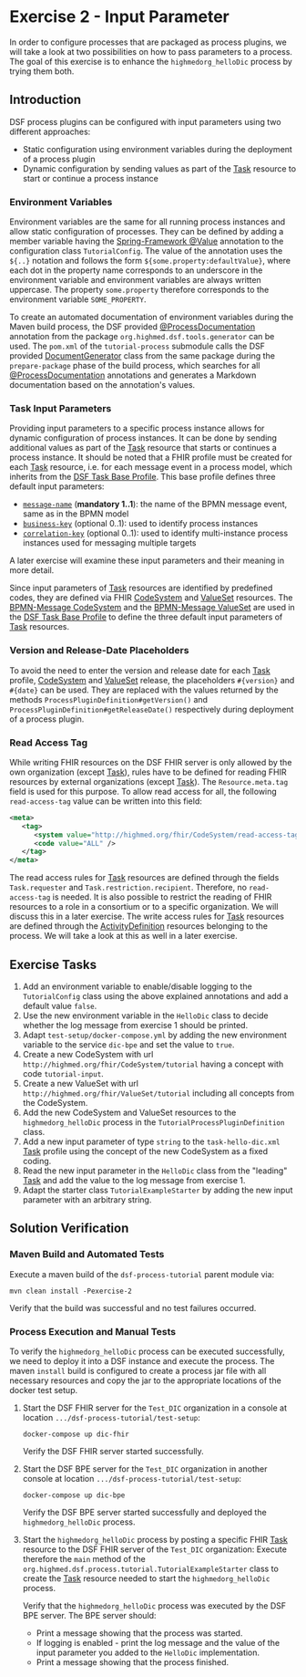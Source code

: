 # Exercise 2 - Input Parameter
In order to configure processes that are packaged as process plugins, we will take a look at two possibilities on how to pass parameters to a process. The goal of this exercise is to enhance the `highmedorg_helloDic` process by trying them both.

## Introduction
DSF process plugins can be configured with input parameters using two different approaches: 

* Static configuration using environment variables during the deployment of a process plugin 
* Dynamic configuration by sending values as part of the [Task](http://hl7.org/fhir/R4/task.html) resource to start or continue a process instance

### Environment Variables
Environment variables are the same for all running process instances and allow static configuration of processes. They can be defined by adding a member variable having the [Spring-Framework @Value](https://docs.spring.io/spring-framework/docs/current/reference/html/core.html#beans-value-annotations) annotation to the configuration class `TutorialConfig`. The value of the annotation uses the `${..}` notation and follows the form `${some.property:defaultValue}`, where each dot in the property name corresponds to an underscore in the environment variable and environment variables are always written uppercase. The property `some.property` therefore corresponds to the environment variable `SOME_PROPERTY`.

To create an automated documentation of environment variables during the Maven build process, the DSF provided [@ProcessDocumentation](https://github.com/highmed/highmed-dsf/blob/main/dsf-tools/dsf-tools-documentation-generator/src/main/java/org/highmed/dsf/tools/generator/ProcessDocumentation.java) annotation from the package `org.highmed.dsf.tools.generator` can be used. The `pom.xml` of the `tutorial-process` submodule calls the DSF provided [DocumentGenerator](https://github.com/highmed/highmed-dsf/blob/main/dsf-tools/dsf-tools-documentation-generator/src/main/java/org/highmed/dsf/tools/generator/DocumentationGenerator.java) class from the same package during the `prepare-package` phase of the build process, which searches for all [@ProcessDocumentation](https://github.com/highmed/highmed-dsf/blob/main/dsf-tools/dsf-tools-documentation-generator/src/main/java/org/highmed/dsf/tools/generator/ProcessDocumentation.java) annotations and generates a Markdown documentation based on the annotation's values.

### Task Input Parameters
Providing input parameters to a specific process instance allows for dynamic configuration of process instances. It can be done by sending additional values as part of the [Task](http://hl7.org/fhir/R4/task.html) resource that starts or continues a process instance. It should be noted that a FHIR profile must be created for each [Task](http://hl7.org/fhir/R4/task.html) resource, i.e. for each message event in a process model, which inherits from the [DSF Task Base Profile](https://github.com/highmed/highmed-dsf/blob/main/dsf-fhir/dsf-fhir-validation/src/main/resources/fhir/StructureDefinition/highmed-task-base-0.5.0.xml). This base profile defines three default input parameters:

* [`message-name`](https://github.com/highmed/highmed-dsf/blob/f372b757b22d59b3594a220f7f380c60aa6f00b8/dsf-fhir/dsf-fhir-validation/src/main/resources/fhir/StructureDefinition/highmed-task-base-0.5.0.xml#L106-L145) (**mandatory 1..1**): the name of the BPMN message event, same as in the BPMN model
* [`business-key`](https://github.com/highmed/highmed-dsf/blob/f372b757b22d59b3594a220f7f380c60aa6f00b8/dsf-fhir/dsf-fhir-validation/src/main/resources/fhir/StructureDefinition/highmed-task-base-0.5.0.xml#L146-L184) (optional 0..1): used to identify process instances
* [`correlation-key`](https://github.com/highmed/highmed-dsf/blob/f372b757b22d59b3594a220f7f380c60aa6f00b8/dsf-fhir/dsf-fhir-validation/src/main/resources/fhir/StructureDefinition/highmed-task-base-0.5.0.xml#L185-L223) (optional 0..1): used to identify multi-instance process instances used for messaging multiple targets

A later exercise will examine these input parameters and their meaning in more detail. 

Since input parameters  of [Task](http://hl7.org/fhir/R4/task.html) resources are identified by predefined codes, they are defined via FHIR [CodeSystem](http://hl7.org/fhir/R4/codesystem.html) and [ValueSet](http://hl7.org/fhir/R4/valueset.html) resources. The [BPMN-Message CodeSystem](https://github.com/highmed/highmed-dsf/blob/main/dsf-fhir/dsf-fhir-validation/src/main/resources/fhir/CodeSystem/highmed-bpmn-message-0.5.0.xml) and the [BPMN-Message ValueSet](
https://github.com/highmed/highmed-dsf/blob/main/dsf-fhir/dsf-fhir-validation/src/main/resources/fhir/ValueSet/highmed-bpmn-message-0.5.0.xml) are used in the [DSF Task Base Profile](https://github.com/highmed/highmed-dsf/blob/main/dsf-fhir/dsf-fhir-validation/src/main/resources/fhir/StructureDefinition/highmed-task-base-0.5.0.xml) to define the three default input parameters of [Task](http://hl7.org/fhir/R4/task.html) resources.

### Version and Release-Date Placeholders
To avoid the need to enter the version and release date for each [Task](http://hl7.org/fhir/R4/task.html) profile, [CodeSystem](http://hl7.org/fhir/R4/codesystem.html) and [ValueSet](http://hl7.org/fhir/R4/valueset.html) release, the placeholders `#{version}` and `#{date}` can be used. They are replaced with the values returned by the methods `ProcessPluginDefinition#getVersion()` and `ProcessPluginDefinition#getReleaseDate()` respectively during deployment of a process plugin.

### Read Access Tag
While writing FHIR resources on the DSF FHIR server is only allowed by the own organization (except [Task](http://hl7.org/fhir/R4/task.html)), rules have to be defined for reading FHIR resources by external organizations (except [Task](http://hl7.org/fhir/R4/task.html)). The `Resource.meta.tag` field is used for this purpose. To allow read access for all, the following `read-access-tag` value can be written into this field:

```xml
<meta>
   <tag>
      <system value="http://highmed.org/fhir/CodeSystem/read-access-tag" />
      <code value="ALL" />
   </tag>
</meta>
```

The read access rules for [Task](http://hl7.org/fhir/R4/task.html) resources are defined through the fields `Task.requester` and `Task.restriction.recipient`. Therefore, no `read-access-tag` is needed. It is also possible to restrict the reading of FHIR resources to a role in a consortium or to a specific organization. We will discuss this in a later exercise. 
The write access rules for [Task](http://hl7.org/fhir/R4/task.html) resources are defined through the [ActivityDefinition](http://hl7.org/fhir/R4/activitydefinition.html) resources belonging to the process. We will take a look at this as well in a later exercise.

## Exercise Tasks
1. Add an environment variable to enable/disable logging to the `TutorialConfig` class using the above explained annotations and add a default value `false`.
2. Use the new environment variable in the `HelloDic` class to decide whether the log message from exercise 1 should be printed.
3. Adapt `test-setup/docker-compose.yml` by adding the new environment variable to the service `dic-bpe` and set the value to `true`.
4. Create a new CodeSystem with url `http://highmed.org/fhir/CodeSystem/tutorial` having a concept with code `tutorial-input`.
5. Create a new ValueSet with url `http://highmed.org/fhir/ValueSet/tutorial` including all concepts from the CodeSystem.
6. Add the new CodeSystem and ValueSet resources to the `highmedorg_helloDic` process in the `TutorialProcessPluginDefinition` class.
7. Add a new input parameter of type `string` to the `task-hello-dic.xml` [Task](http://hl7.org/fhir/R4/task.html) profile using the concept of the new CodeSystem as a fixed coding.
8. Read the new input parameter in the `HelloDic` class from the "leading" [Task](http://hl7.org/fhir/R4/task.html) and add the value to the log message from exercise 1.
9. Adapt the starter class `TutorialExampleStarter` by adding the new input parameter with an arbitrary string.

## Solution Verification
### Maven Build and Automated Tests
Execute a maven build of the `dsf-process-tutorial` parent module via:

```
mvn clean install -Pexercise-2
```

Verify that the build was successful and no test failures occurred.

### Process Execution and Manual Tests
To verify the `highmedorg_helloDic` process can be executed successfully, we need to deploy it into a DSF instance and execute the process. The maven `install` build is configured to create a process jar file with all necessary resources and copy the jar to the appropriate locations of the docker test setup.

1. Start the DSF FHIR server for the `Test_DIC` organization in a console at location `.../dsf-process-tutorial/test-setup`:
   ```
   docker-compose up dic-fhir
   ```
   Verify the DSF FHIR server started successfully.

2. Start the DSF BPE server for the `Test_DIC` organization in another console at location `.../dsf-process-tutorial/test-setup`:
   ```
   docker-compose up dic-bpe
   ```
   Verify the DSF BPE server started successfully and deployed the `highmedorg_helloDic` process.

3. Start the `highmedorg_helloDic` process by posting a specific FHIR [Task](http://hl7.org/fhir/R4/task.html) resource to the DSF FHIR server of the `Test_DIC` organization:
   Execute therefore the `main` method of the `org.highmed.dsf.process.tutorial.TutorialExampleStarter` class to create the [Task](http://hl7.org/fhir/R4/task.html) resource needed to start the `highmedorg_helloDic` process.

   Verify that the `highmedorg_helloDic` process was executed by the DSF BPE server. The BPE server should:
    * Print a message showing that the process was started.
    * If logging is enabled - print the log message and the value of the input parameter you added to the `HelloDic`
      implementation.
    * Print a message showing that the process finished.